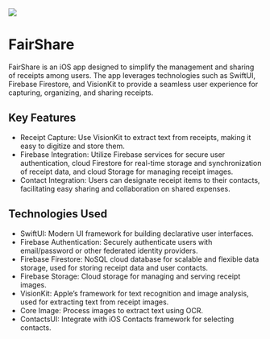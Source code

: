  <img src="https://github.com/SLRAM/FairShare/assets/28938900/7f376694-daa8-4ad7-8c37-034810d41126">

# FairShare
FairShare is an iOS app designed to simplify the management and sharing of receipts among users. The app leverages technologies such as SwiftUI, Firebase Firestore, and VisionKit to provide a seamless user experience for capturing, organizing, and sharing receipts.

## Key Features
- Receipt Capture: Use VisionKit to extract text from receipts, making it easy to digitize and store them.
- Firebase Integration: Utilize Firebase services for secure user authentication, cloud Firestore for real-time storage and synchronization of receipt data, and cloud Storage for managing receipt images.
- Contact Integration: Users can designate receipt items to their contacts, facilitating easy sharing and collaboration on shared expenses.

## Technologies Used
- SwiftUI: Modern UI framework for building declarative user interfaces.
- Firebase Authentication: Securely authenticate users with email/password or other federated identity providers.
- Firebase Firestore: NoSQL cloud database for scalable and flexible data storage, used for storing receipt data and user contacts.
- Firebase Storage: Cloud storage for managing and serving receipt images.
- VisionKit: Apple’s framework for text recognition and image analysis, used for extracting text from receipt images.
- Core Image: Process images to extract text using OCR.
- ContactsUI: Integrate with iOS Contacts framework for selecting contacts.

